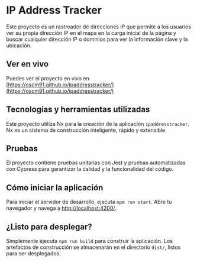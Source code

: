 # IP Address Tracker

Este proyecto es un rastreador de direcciones IP que permite a los usuarios ver su propia dirección IP en el mapa en la carga inicial de la página y buscar cualquier dirección IP o dominios para ver la información clave y la ubicación.

## Ver en vivo

Puedes ver el proyecto en vivo en [https://oscm91.github.io/ipaddresstracker/](https://oscm91.github.io/ipaddresstracker/)

## Tecnologías y herramientas utilizadas

Este proyecto utiliza Nx para la creación de la aplicación `ipaddresstracker`. Nx es un sistema de construcción inteligente, rápido y extensible.

## Pruebas

El proyecto contiene pruebas unitarias con Jest y pruebas automatizadas con Cypress para garantizar la calidad y la funcionalidad del código.

## Cómo iniciar la aplicación

Para iniciar el servidor de desarrollo, ejecuta `npm run start`. Abre tu navegador y navega a [http://localhost:4200/](http://localhost:4200/).

## ¿Listo para desplegar?

Simplemente ejecuta `npm run build` para construir la aplicación. Los artefactos de construcción se almacenarán en el directorio `dist/`, listos para ser desplegados.